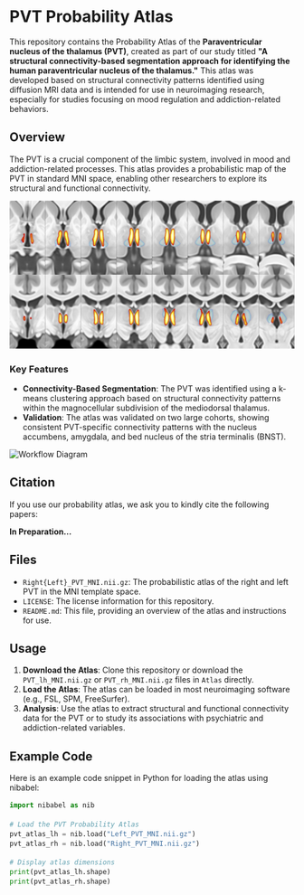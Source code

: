 # PVT Probability Atlas

This repository contains the Probability Atlas of the **Paraventricular nucleus of the thalamus (PVT)**, created as part of our study titled **"A structural connectivity-based segmentation approach for identifying the human paraventricular nucleus of the thalamus."** This atlas was developed based on structural connectivity patterns identified using diffusion MRI data and is intended for use in neuroimaging research, especially for studies focusing on mood regulation and addiction-related behaviors.


## Overview

The PVT is a crucial component of the limbic system, involved in mood and addiction-related processes. This atlas provides a probabilistic map of the PVT in standard MNI space, enabling other researchers to explore its structural and functional connectivity.

![PVT Atlas Diagram](Images/Diagram1.png)

### Key Features
- **Connectivity-Based Segmentation**: The PVT was identified using a k-means clustering approach based on structural connectivity patterns within the magnocellular subdivision of the mediodorsal thalamus.
- **Validation**: The atlas was validated on two large cohorts, showing consistent PVT-specific connectivity patterns with the nucleus accumbens, amygdala, and bed nucleus of the stria terminalis (BNST).

![Workflow Diagram](atlas_diagram.png "Diagram of PVT Atlas")

## Citation

If you use our probability atlas, we ask you to kindly cite the following papers:

**In Preparation...**

## Files

- `Right{Left}_PVT_MNI.nii.gz`: The probabilistic atlas of the right and left PVT in the MNI template space.
- `LICENSE`: The license information for this repository.
- `README.md`: This file, providing an overview of the atlas and instructions for use.

## Usage

1. **Download the Atlas**: Clone this repository or download the `PVT_lh_MNI.nii.gz` or `PVT_rh_MNI.nii.gz` files in `Atlas` directly.
2. **Load the Atlas**: The atlas can be loaded in most neuroimaging software (e.g., FSL, SPM, FreeSurfer).
3. **Analysis**: Use the atlas to extract structural and functional connectivity data for the PVT or to study its associations with psychiatric and addiction-related variables.

## Example Code

Here is an example code snippet in Python for loading the atlas using nibabel:

```python
import nibabel as nib

# Load the PVT Probability Atlas
pvt_atlas_lh = nib.load("Left_PVT_MNI.nii.gz")
pvt_atlas_rh = nib.load("Right_PVT_MNI.nii.gz")

# Display atlas dimensions
print(pvt_atlas_lh.shape)
print(pvt_atlas_rh.shape)
